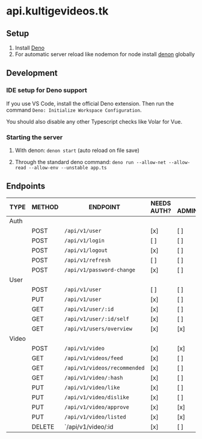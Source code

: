 # api.kultigevideos.tk

## Setup

1. Install [Deno](https://deno.land/)
2. For automatic server reload like nodemon for node install [denon](https://deno.land/x/denon@2.4.9) globally

## Development

### IDE setup for Deno support

If you use VS Code, install the official Deno extension. Then run the command `Deno: Initialize Workspace Configuration`.

You should also disable any other Typescript checks like Volar for Vue.

### Starting the server

1. With denon: `denon start` (auto reload on file save)

2. Through the standard deno command: `deno run --allow-net --allow-read --allow-env --unstable app.ts`

## Endpoints

| TYPE  | METHOD | ENDPOINT                     | NEEDS AUTH? | NEEDS ADMIN/MAINTAINER? |
| ----- | ------ | ---------------------------- | ----------- | ----------------------- |
| Auth  |        |                              |             |                         |
|       | POST   | `/api/v1/user`               | [x]         | [ ]                     |
|       | POST   | `/api/v1/login`              | [ ]         | [ ]                     |
|       | POST   | `/api/v1/logout`             | [x]         | [ ]                     |
|       | POST   | `/api/v1/refresh`            | [ ]         | [ ]                     |
|       | POST   | `/api/v1/password-change`    | [x]         | [ ]                     |
| User  |        |                              |             |                         |
|       | POST   | `/api/v1/user`               | [ ]         | [ ]                     |
|       | PUT    | `/api/v1/user`               | [x]         | [ ]                     |
|       | GET    | `/api/v1/user/:id`           | [x]         | [ ]                     |
|       | GET    | `/api/v1/user/:id/self`      | [x]         | [ ]                     |
|       | GET    | `/api/v1/users/overview`     | [x]         | [x]                     |
| Video |        |                              |             |                         |
|       | POST   | `/api/v1/video`              | [x]         | [x]                     |
|       | GET    | `/api/v1/videos/feed`        | [x]         | [ ]                     |
|       | GET    | `/api/v1/videos/recommended` | [x]         | [ ]                     |
|       | GET    | `/api/v1/video/:hash`        | [x]         | [ ]                     |
|       | PUT    | `/api/v1/video/like`         | [x]         | [ ]                     |
|       | PUT    | `/api/v1/video/dislike`      | [x]         | [ ]                     |
|       | PUT    | `/api/v1/video/approve`      | [x]         | [x]                     |
|       | PUT    | `/api/v1/video/listed`       | [x]         | [x]                     |
|       | DELETE | `/api/v1/video/:id           | [x]         | [ ]                     |
